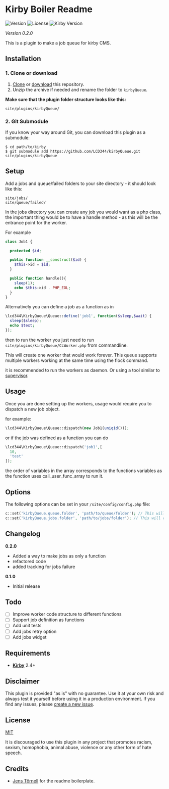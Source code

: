 # Kirby Boiler Readme

![Version](https://img.shields.io/badge/version-0.2.0-green.svg) ![License](https://img.shields.io/badge/license-MIT-green.svg) ![Kirby Version](https://img.shields.io/badge/Kirby-2.2.4%2B-red.svg)

*Version 0.2.0*

This is a plugin to make a job queue for kirby CMS.

## Installation

### 1. Clone or download

1. [Clone](https://github.com/LCD344/kirbyQueue.git) or [download](https://github.com/LCD344/kirbyQueue/archive/master.zip)  this repository.
2. Unzip the archive if needed and rename the folder to `kirbyQueue`.

**Make sure that the plugin folder structure looks like this:**

```
site/plugins/kirbyQueue/
```

### 2. Git Submodule

If you know your way around Git, you can download this plugin as a submodule:

```
$ cd path/to/kirby
$ git submodule add https://github.com/LCD344/kirbyQueue.git site/plugins/kirbyQueue
```

## Setup

Add a jobs and queue/failed folders to your site directory - it should look like this:


```
site/jobs/
site/queue/failed/
```

In the jobs directory you can create any job you would want as a php class, the important thing would be to have a handle method - as this will be the entrance point for the worker.

For example

```php
class Job1 {

  protected $id;

  public function __construct($id) {
    $this->id = $id;
  }

  public function handle(){
    sleep(1);
    echo $this->id . PHP_EOL;
  }
}
```

Alternatively you can define a job as a function as in


```php
\lcd344\KirbyQueue\Queue::define('job1', function($sleep,$wait) {
  sleep($sleep);
  echo $text;
});
```

then to run the worker you just need to run `site/plugins/kirbyQueue/CLWorker.php` from commandline.

This will create one worker that would work forever. This queue supports multiple workers working at the same time using the flock command.

it is recommended to run the workers as daemon. Or using a tool similar to [supervisor](http://supervisord.org/).

## Usage

Once you are done setting up the workers, usage would require you to dispatch a new job object.

for example:

```php
\lcd344\KirbyQueue\Queue::dispatch(new Job1(uniqid()));
```

or if the job was defined as a function you can do

```php
\lcd344\KirbyQueue\Queue::dispatch('job1',[
  10,
  'test'
]);
```

the order of variables in the array corresponds to the functions variables as the function uses call_user_func_array to run it.

## Options

The following options can be set in your `/site/config/config.php` file:

```php
c::set('kirbyQueue.queue.folder', 'path/to/queue/folder'); // This will change the queue folder
c::set('kirbyQueue.jobs.folder', 'path/to/jobs/folder'); // This will change the path to the jobs folder
```

## Changelog

**0.2.0**

- Added a way to make jobs as only a function
- refactored code
- added tracking for jobs failure

**0.1.0**
- Initial release

## Todo

- [ ] Improve worker code structure to different functions
- [ ] Support job definition as functions
- [ ] Add unit tests
- [ ] Add jobs retry option
- [ ] Add jobs widget

## Requirements

- [**Kirby**](https://getkirby.com/) 2.4+

## Disclaimer

This plugin is provided "as is" with no guarantee. Use it at your own risk and always test it yourself before using it in a production environment. If you find any issues, please [create a new issue](https://github.com/username/plugin-name/issues/new).

## License

[MIT](https://opensource.org/licenses/MIT)

It is discouraged to use this plugin in any project that promotes racism, sexism, homophobia, animal abuse, violence or any other form of hate speech.

## Credits

- [Jens Törnell](https://github.com/jenstornell) for the readme boilerplate.

